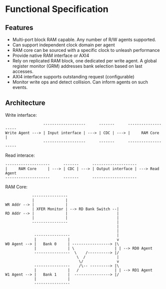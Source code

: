 # Functional Specification

## Features

- Multi-port block RAM capable. Any number of R/W agents supported.
- Can support independent clock domain per agent
- RAM core can be sourced with a specific clock to unleash performance
- Provide native RAM interface or AXI4
- Rely on replicated RAM block, one dedicated per write agent.
  A global register monitor (GRM) addresses bank selection based on last accesses.
- AXI4 interface supports outstanding request (configurable)
- Monitor write ops and detect collision. Can inform agents on such events.

## Architecture

Write interface:

                     -------------------      -------      --------------------
    Write Agent ---> | Input interface | ---> | CDC | ---> |     RAM Core     |
                     -------------------      -------      --------------------

Read interace:

    --------------------      -------      --------------------
    |     RAM Core     | ---> | CDC | ---> | Output interface | ---> Read Agent
    --------------------      -------      --------------------


RAM Core:

                ----------------
                |              |
    WR Addr --> |              |
                | XFER Monitor | --> RD Bank Switch --|
    RD Addr --> |              |                      |
                |              |                      |
                ----------------                      |
                                                      |
                                                      |
                 ----------------                     |
                 |              |                     v
    W0 Agent --> |   Bank 0     | -----------------> |\
                 |              | \                  | | --> RD0 Agent
                 ----------------  \    /----------> |/
                                    \  /              |
                                     \/               v
                 ----------------    /\-- ---------> |\
                 |              |   /                | | --> RD1 Agent
    W1 Agent --> |   Bank 1     |  ----------------> |/
                 |              |
                 ----------------
